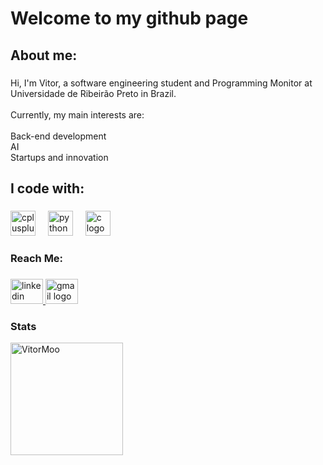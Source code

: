 <h1 align="left">Welcome to my github page</h1>

###

<h2 align="left">About me:</h2>

###

<p align="left">Hi, I'm Vitor, a software engineering student and Programming Monitor at Universidade de Ribeirão Preto in Brazil.<br><br>Currently, my main interests are:<br><br>Back-end development<br>AI<br>Startups and innovation</p>

###

<h2 align="left">I code with:</h2>

###

<div align="left">
  <img src="https://cdn.jsdelivr.net/gh/devicons/devicon/icons/cplusplus/cplusplus-original.svg" height="40" alt="cplusplus logo"  />
  <img width="12" />
  <img src="https://cdn.jsdelivr.net/gh/devicons/devicon/icons/python/python-original.svg" height="40" alt="python logo"  />
  <img width="12" />
  <img src="https://cdn.jsdelivr.net/gh/devicons/devicon/icons/c/c-original.svg" height="40" alt="c logo"  />
</div>

###

<h3 align="left">Reach Me:</h3>

###

<div align="left">
  <a href="https://www.linkedin.com/in/vitornmoreira/" target="_blank">
    <img src="https://raw.githubusercontent.com/maurodesouza/profile-readme-generator/master/src/assets/icons/social/linkedin/default.svg" width="52" height="40" alt="linkedin logo"  />
  </a>
  <a href="viittormoreira@icloud.com" target="_blank">
    <img src="https://raw.githubusercontent.com/maurodesouza/profile-readme-generator/master/src/assets/icons/social/gmail/default.svg" width="52" height="40" alt="gmail logo"  />
  </a>
</div>
<div align="center">

  
</div><h3 align="left">Stats</h3>
<img align="left" height="180em" src="https://github-readme-stats.vercel.app/api/top-langs/?username=VitorMoo&layout=compact&theme=dark" alt=VitorMoo />

